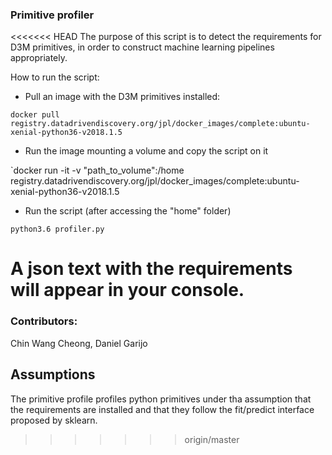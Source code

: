 ### Primitive profiler

<<<<<<< HEAD
The purpose of this script is to detect the requirements for D3M primitives, in order to construct machine learning pipelines appropriately.

How to run the script:

* Pull an image with the D3M primitives installed:

`docker pull registry.datadrivendiscovery.org/jpl/docker_images/complete:ubuntu-xenial-python36-v2018.1.5`

* Run the image mounting a volume and copy the script on it

`docker run -it -v "path_to_volume":/home registry.datadrivendiscovery.org/jpl/docker_images/complete:ubuntu-xenial-python36-v2018.1.5

* Run the script (after accessing the "home" folder)

`python3.6 profiler.py`

A json text with the requirements will appear in your console.
=======
### Contributors:
Chin Wang Cheong, Daniel Garijo

## Assumptions
The primitive profile profiles python primitives under tha assumption that the requirements are installed and that they follow the fit/predict interface proposed by sklearn.
>>>>>>> origin/master
